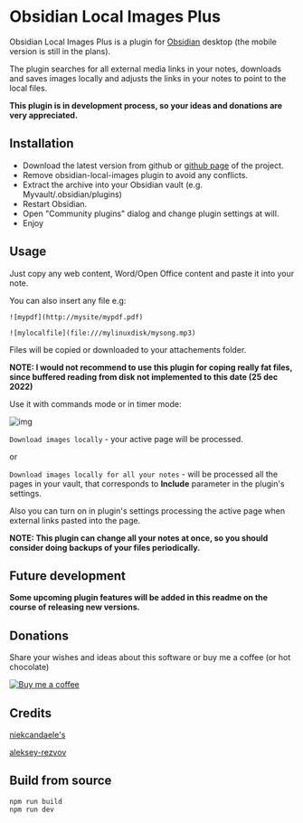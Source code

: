 # Obsidian Local Images Plus



Obsidian Local Images Plus is a plugin for [Obsidian](https://obsidian.md/) desktop (the mobile version is still in the plans). 

The plugin searches for all external media links in your notes, downloads and saves images locally and adjusts the links in your notes to point to the local files.

**This plugin is in development process, so your ideas and donations are very appreciated.**




## Installation

- Download the latest version from github or [github page](https://sergei-korneev.github.io/obsidian-local-images-plus) of the project.
- Remove obsidian-local-images plugin to avoid any conflicts.
- Extract the archive into your Obsidian vault (e.g. Myvault/.obsidian/plugins)
- Restart Obsidian.
- Open "Community plugins" dialog and change plugin settings at will.
- Enjoy



## Usage

Just copy any web content, Word/Open Office content and paste it into your note.

You can also insert any file e.g:

```![mypdf](http://mysite/mypdf.pdf)```

```![mylocalfile](file:///mylinuxdisk/mysong.mp3)```

Files will be copied or downloaded to your attachements folder.

**NOTE: I would not recommend to use this plugin for coping really fat files, since buffered reading from disk not implemented to this date (25 dec 2022)**



Use it with commands mode or in timer mode:

![img](docs/Pasted%20image%2020221219134358.png?raw=true)




```Download images locally``` - your active page will be processed.

or

```Download images locally for all your notes``` - will be processed all the pages in your vault, that corresponds to **Include** parameter in the plugin's settings.

Also you can turn on in plugin's settings processing the active page when external links pasted into the page.

**NOTE: This plugin can change all your notes at once, so you should consider doing backups of your files periodically.**


## Future development

**Some upcoming plugin features will be added in this readme on the course of releasing new versions.**

## Donations

Share your  wishes and ideas about this software or buy me a coffee (or hot chocolate)

[![Buy me a coffee](https://img.shields.io/badge/-buy_me_a%C2%A0coffee-gray?logo=buy-me-a-coffee)](https://www.buymeacoffee.com/sergeikorneev)



## Credits

[niekcandaele's](https://github.com/niekcandaele/obsidian-local-images)

[aleksey-rezvov](https://github.com/aleksey-rezvov/obsidian-local-images)


## Build from source
```
npm run build
npm run dev
```
